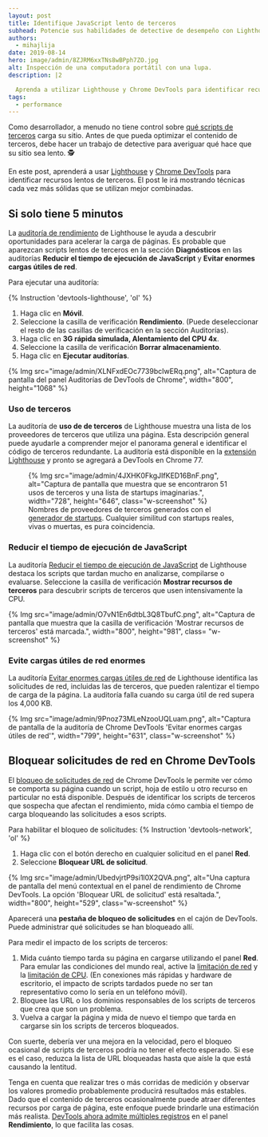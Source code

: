 ```yaml
---
layout: post
title: Identifique JavaScript lento de terceros
subhead: Potencie sus habilidades de detective de desempeño con Lighthouse y Chrome DevTools.
authors:
  - mihajlija
date: 2019-08-14
hero: image/admin/8ZJRM6xxTNs8wBPph7ZO.jpg
alt: Inspección de una computadora portátil con una lupa.
description: |2

  Aprenda a utilizar Lighthouse y Chrome DevTools para identificar recursos lentos de terceros.
tags:
  - performance
---
```


Como desarrollador, a menudo no tiene control sobre [qué scripts de terceros](/third-party-javascript/#network) carga su sitio. Antes de que pueda optimizar el contenido de terceros, debe hacer un trabajo de detective para averiguar qué hace que su sitio sea lento. 🕵️

En este post, aprenderá a usar [Lighthouse](https://developers.google.com/web/tools/lighthouse/) y [Chrome DevTools](https://developers.google.com/web/tools/chrome-devtools/) para identificar recursos lentos de terceros. El post le irá mostrando técnicas cada vez más sólidas que se utilizan mejor combinadas.

## Si solo tiene 5 minutos

La [auditoría de rendimiento](/lighthouse-performance) de Lighthouse le ayuda a descubrir oportunidades para acelerar la carga de páginas. Es probable que aparezcan scripts lentos de terceros en la sección **Diagnósticos** en las auditorías **Reducir el tiempo de ejecución de JavaScript** y **Evitar enormes cargas útiles de red**.

Para ejecutar una auditoría:

{% Instruction 'devtools-lighthouse', 'ol' %}

1. Haga clic en **Móvil**.
2. Seleccione la casilla de verificación **Rendimiento**. (Puede deseleccionar el resto de las casillas de verificación en la sección Auditorías).
3. Haga clic en **3G rápida simulada, Alentamiento del CPU 4x**.
4. Seleccione la casilla de verificación **Borrar almacenamiento**.
5. Haga clic en **Ejecutar auditorías**.

{% Img src="image/admin/XLNFxdEOc7739bcIwERq.png", alt="Captura de pantalla del panel Auditorías de DevTools de Chrome", width="800", height="1068" %}

### Uso de terceros

La auditoría de **uso de de terceros** de Lighthouse muestra una lista de los proveedores de terceros que utiliza una página. Esta descripción general puede ayudarle a comprender mejor el panorama general e identificar el código de terceros redundante. La auditoría está disponible en la [extensión Lighthouse](https://chrome.google.com/webstore/detail/lighthouse/blipmdconlkpinefehnmjammfjpmpbjk?hl=en) y pronto se agregará a DevTools en Chrome 77.

<figure class="w-figure">{% Img src="image/admin/4JXHK0FkgJIfKED16BnF.png", alt="Captura de pantalla que muestra que se encontraron 51 usos de terceros y una lista de startups imaginarias.", width="728", height="646", class="w-screenshot" %}<figcaption class="w-figcaption"> Nombres de proveedores de terceros generados con el <a href="http://tiffzhang.com/startup/?s=641553836036">generador de startups</a>. Cualquier similitud con startups reales, vivas o muertas, es pura coincidencia.</figcaption></figure>

### Reducir el tiempo de ejecución de JavaScript

La auditoría [Reducir el tiempo de ejecución de JavaScript](/bootup-time) de Lighthouse destaca los scripts que tardan mucho en analizarse, compilarse o evaluarse. Seleccione la casilla de verificación **Mostrar recursos de terceros** para descubrir scripts de terceros que usen intensivamente la CPU.

{% Img src="image/admin/O7vN1En6dtbL3Q8TbufC.png", alt="Captura de pantalla que muestra que la casilla de verificación 'Mostrar recursos de terceros' está marcada.", width="800", height="981", class= "w-screenshot" %}

### Evite cargas útiles de red enormes

La auditoría [Evitar enormes cargas útiles de red](/total-byte-weight) de Lighthouse identifica las solicitudes de red, incluidas las de terceros, que pueden ralentizar el tiempo de carga de la página. La auditoría falla cuando su carga útil de red supera los 4,000 KB.

{% Img src="image/admin/9Pnoz73MLeNzooUQLuam.png", alt="Captura de pantalla de la auditoría de Chrome DevTools 'Evitar enormes cargas útiles de red'", width="799", height="631", class="w-screenshot" %}

## Bloquear solicitudes de red en Chrome DevTools

El [bloqueo de solicitudes de red](https://developer.chrome.com/docs/devtools/network/#block) de Chrome DevTools le permite ver cómo se comporta su página cuando un script, hoja de estilo u otro recurso en particular no está disponible. Después de identificar los scripts de terceros que sospecha que afectan el rendimiento, mida cómo cambia el tiempo de carga bloqueando las solicitudes a esos scripts.

Para habilitar el bloqueo de solicitudes: {% Instruction 'devtools-network', 'ol' %}

1. Haga clic con el botón derecho en cualquier solicitud en el panel **Red**.
2. Seleccione **Bloquear URL de solicitud**.

{% Img src="image/admin/UbedvjrtP9si1l0X2QVA.png", alt="Una captura de pantalla del menú contextual en el panel de rendimiento de Chrome DevTools. La opción 'Bloquear URL de solicitud' está resaltada.", width="800", height="529", class="w-screenshot" %}

Aparecerá una **pestaña de bloqueo de solicitudes** en el cajón de DevTools. Puede administrar qué solicitudes se han bloqueado allí.

Para medir el impacto de los scripts de terceros:

1. Mida cuánto tiempo tarda su página en cargarse utilizando el panel **Red**. Para emular las condiciones del mundo real, active la [limitación de red](https://developer.chrome.com/docs/devtools/network/#throttle) y la [limitación de CPU](https://developers.google.com/web/updates/2017/07/devtools-release-notes#throttling). (En conexiones más rápidas y hardware de escritorio, el impacto de scripts tardados puede no ser tan representativo como lo sería en un teléfono móvil).
2. Bloquee las URL o los dominios responsables de los scripts de terceros que crea que son un problema.
3. Vuelva a cargar la página y mida de nuevo el tiempo que tarda en cargarse sin los scripts de terceros bloqueados.

Con suerte, debería ver una mejora en la velocidad, pero el bloqueo ocasional de scripts de terceros podría no tener el efecto esperado. Si ese es el caso, reduzca la lista de URL bloqueadas hasta que aísle la que está causando la lentitud.

Tenga en cuenta que realizar tres o más corridas de medición y observar los valores promedio probablemente producirá resultados más estables. Dado que el contenido de terceros ocasionalmente puede atraer diferentes recursos por carga de página, este enfoque puede brindarle una estimación más realista. [DevTools ahora admite múltiples registros](https://twitter.com/ChromeDevTools/status/963820146388221952) en el panel  **Rendimiento**, lo que facilita las cosas.
